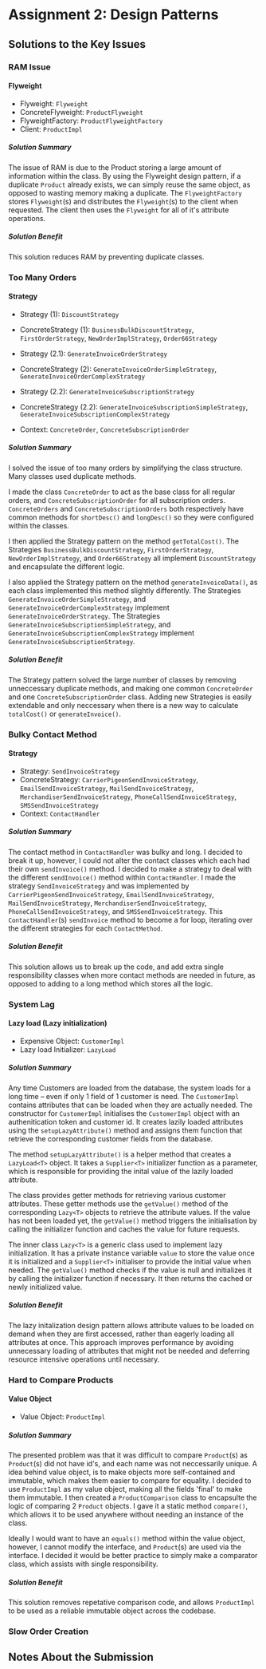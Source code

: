 # Assignment 2: Design Patterns

## Solutions to the Key Issues

### RAM Issue

#### Flyweight

- Flyweight: `Flyweight`
- ConcreteFlyweight: `ProductFlyweight`
- FlyweightFactory: `ProductFlyweightFactory`
- Client: `ProductImpl`

##### Solution Summary
The issue of RAM is due to the Product storing a large amount of information within the class. By using the Flyweight design pattern, if a duplicate `Product` already exists, we can simply reuse the same object, as opposed to wasting memory making a duplicate. The `FlyweightFactory` stores `Flyweight`(s) and distributes the `Flyweight`(s) to the client when requested. The client then uses the `Flyweight` for all of it's attribute operations.

##### Solution Benefit
This solution reduces RAM by preventing duplicate classes.

### Too Many Orders
#### Strategy
- Strategy (1): `DiscountStrategy`
- ConcreteStrategy (1): `BusinessBulkDiscountStrategy`, `FirstOrderStrategy`, `NewOrderImplStrategy`, `Order66Strategy`

- Strategy (2.1): `GenerateInvoiceOrderStrategy`
- ConcreteStrategy (2): `GenerateInvoiceOrderSimpleStrategy`, `GenerateInvoiceOrderComplexStrategy`

- Strategy (2.2): `GenerateInvoiceSubscriptionStrategy`
- ConcreteStrategy (2.2): `GenerateInvoiceSubscriptionSimpleStrategy`, `GenerateInvoiceSubscriptionComplexStrategy`

- Context: `ConcreteOrder`, `ConcreteSubscriptionOrder`


##### Solution Summary

I solved the issue of too many orders by simplifying the class structure. Many classes used duplicate methods. 

I made the class `ConcreteOrder` to act as the base class for all regular orders, and `ConcreteSubscriptionOrder` for all subscription orders. `ConcreteOrders` and `ConcreteSubscriptionOrders` both respectively have common methods for `shortDesc()` and `longDesc()` so they were configured within the classes.

I then applied the Strategy pattern on the method `getTotalCost()`. The Strategies `BusinessBulkDiscountStrategy`, `FirstOrderStrategy`, `NewOrderImplStrategy`, and `Order66Strategy` all implement `DiscountStrategy` and encapsulate the different logic. 

I also applied the Strategy pattern on the method `generateInvoiceData()`, as each class implemented this method slightly
differently. The Strategies `GenerateInvoiceOrderSimpleStrategy`, and `GenerateInvoiceOrderComplexStrategy` implement
`GenerateInvoiceOrderStrategy`. The Strategies `GenerateInvoiceSubscriptionSimpleStrategy`, and 
`GenerateInvoiceSubscriptionComplexStrategy` implement `GenerateInvoiceSubscriptionStrategy`.

##### Solution Benefit

The Strategy pattern solved the large number of classes by removing unneccessary duplicate methods, and making one 
common `ConcreteOrder` and one `ConcreteSubscriptionOrder` class. Adding new Strategies is easily extendable and only 
neccessary when there is a new way to calculate `totalCost()` or `generateInvoice()`.

### Bulky Contact Method
#### Strategy
- Strategy: `SendInvoiceStrategy`
- ConcreteStrategy: `CarrierPigeonSendInvoiceStrategy`, `EmailSendInvoiceStrategy`, `MailSendInvoiceStrategy`, `MerchandiserSendInvoiceStrategy`, `PhoneCallSendInvoiceStrategy`, `SMSSendInvoiceStrategy`
- Context: `ContactHandler`

##### Solution Summary
The contact method in `ContactHandler` was bulky and long. I decided to break it up, however, I could not alter the contact classes which each had their own `sendInvoice()` method. I decided to make a strategy to deal with the different `sendInvoice()` method within `ContactHandler`. I made the strategy `SendInvoiceStrategy` and was implemented by `CarrierPigeonSendInvoiceStrategy`, `EmailSendInvoiceStrategy`, `MailSendInvoiceStrategy`, `MerchandiserSendInvoiceStrategy`, `PhoneCallSendInvoiceStrategy`, and `SMSSendInvoiceStrategy`. This `ContactHandler`(s) `sendInvoice` method to become a for loop, iterating over the different strategies for each `ContactMethod`. 
##### Solution Benefit
This solution allows us to break up the code, and add extra single responsibility classes when more contact methods are needed in future, as opposed to adding to a long method which stores all the logic.

### System Lag
#### Lazy load (Lazy initialization)
- Expensive Object: `CustomerImpl`
- Lazy load Initializer: `LazyLoad`

##### Solution Summary
Any time Customers are loaded from the database, the system loads for a long time – even if only 1 field of 1 customer is need. The `CustomerImpl` contains attributes that can be loaded when they are actually needed. The constructor for `CustomerImpl` initialises the `CustomerImpl` object with an authenitication token and customer id. It creates lazily loaded attributes using the `setupLazyAttribute()` method and assigns them function that retrieve the corresponding customer fields from the database.

The method `setupLazyAttribute()` is a helper method that creates a `LazyLoad<T>` object. It takes a `Supplier<T>` initializer function as a parameter, which is responsible for providing the inital value of the lazily loaded attribute.

The class provides getter methods for retrieving various customer attributes. These getter methods use the `getValue()` method of the corresponding `Lazy<T>` objects to retrieve the attribute values. If the value has not been loaded yet, the `getValue()` method triggers the initialisation by calling the initializer function and caches the value for future requests.

The inner class `Lazy<T>` is a generic class used to implement lazy initialization. It has a private instance variable `value` to store the value once it is initialized and a `Supplier<T>` initialiser to provide the initial value when needed. The `getValue()` method checks if the value is null and initializes it by calling the initializer function if necessary. It then returns the cached or newly initialized value.

##### Solution Benefit
The lazy initalization design pattern allows attribute values to be loaded on demand when they are first accessed, rather than eagerly loading all attributes at once. This approach improves performance by avoiding unnecessary loading of attributes that might not be needed and deferring resource intensive operations until necessary.
### Hard to Compare Products
#### Value Object
- Value Object: `ProductImpl`

##### Solution Summary
The presented problem was that it was difficult to compare `Product`(s) as `Product`(s) did not have id's, and each name was not neccessarily unique. A idea behind value object, is to make objects more self-contained and immutable, which makes them easier to compare for equality. I decided to use `ProductImpl` as my value object, making all the fields 'final' to make them immutable. I then created a `ProductComparison` class to encapsulte the logic of comparing 2 `Product` objects. I gave it a static method `compare()`, which allows it to be used anywhere without needing an instance of the class.

Ideally I would want to have an `equals()` method within the value object, however, I cannot modify the interface, and `Product`(s) are used via the interface. I decided it would be better practice to simply make a comparator class, which assists with single responsibility.

##### Solution Benefit
This solution removes repetative comparison code, and allows `ProductImpl` to be used as a reliable immutable object across the codebase.


### Slow Order Creation


## Notes About the Submission